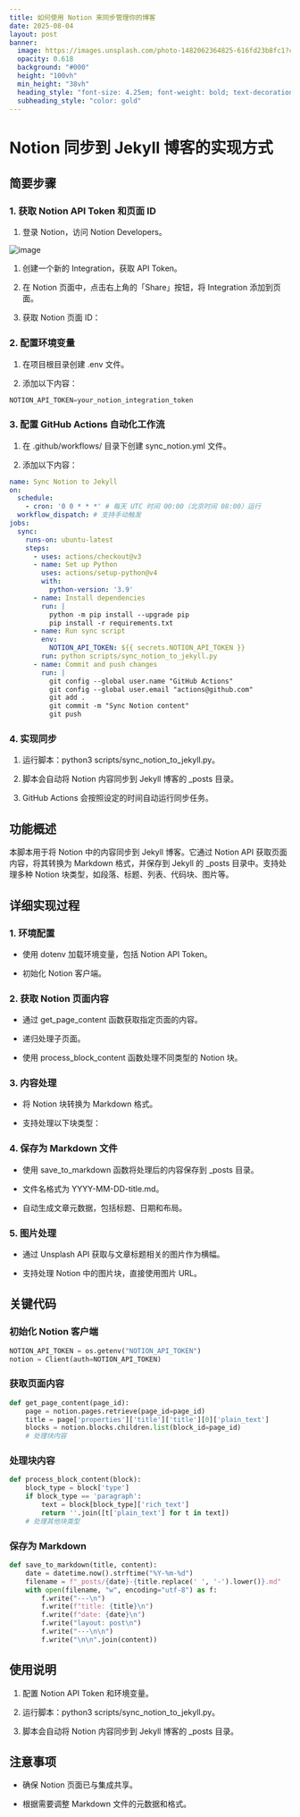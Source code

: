 ```yaml
---
title: 如何使用 Notion 来同步管理你的博客
date: 2025-08-04
layout: post
banner:
  image: https://images.unsplash.com/photo-1482062364825-616fd23b8fc1?crop=entropy&cs=tinysrgb&fit=max&fm=jpg&ixid=M3w2OTIwMzJ8MHwxfHJhbmRvbXx8fHx8fHx8fDE3NTQzMTc2NTB8&ixlib=rb-4.1.0&q=80&w=1080
  opacity: 0.618
  background: "#000"
  height: "100vh"
  min_height: "38vh"
  heading_style: "font-size: 4.25em; font-weight: bold; text-decoration: underline"
  subheading_style: "color: gold"
---
```


# Notion 同步到 Jekyll 博客的实现方式

## 简要步骤

### 1. 获取 Notion API Token 和页面 ID

1. 登录 Notion，访问 Notion Developers。

![image](https://prod-files-secure.s3.us-west-2.amazonaws.com/a7a0cc5a-89b9-4cda-8686-1fba0ca52f40/d19c1afe-dea5-4312-9333-786b0ba83054/image.png?X-Amz-Algorithm=AWS4-HMAC-SHA256&X-Amz-Content-Sha256=UNSIGNED-PAYLOAD&X-Amz-Credential=ASIAZI2LB466VKP6K2GH%2F20250804%2Fus-west-2%2Fs3%2Faws4_request&X-Amz-Date=20250804T142729Z&X-Amz-Expires=3600&X-Amz-Security-Token=IQoJb3JpZ2luX2VjEA4aCXVzLXdlc3QtMiJHMEUCIAF5%2Fe5lZpl69XUfySP2uLq98c4s%2BUNEz%2FJVqeh9nnhqAiEAkg9WHQz57zzk1WJu3p2aozR5njDu0PMQsGCkJt4mTOYq%2FwMIRxAAGgw2Mzc0MjMxODM4MDUiDFFlm2q7wuJmv03yGyrcAwzr1%2FV1mE2NaPUjcWokfk5VNnZ6CJZD7tKFv9POsrggeDvAqzNDmAAGnKS6tacPC8YxZiNddd%2FMe8PMcxtkK%2Fbkbjy8YG9UrEBWDqP2j8hbRSDBgAGhU23UbtL9ChCoH7JlW1VCWtjsQxFmwsPu1gi6wk3mQgU1%2FW2%2Bbr1YlDFcJ1xQRyOghuqcXJYtbfOFsJSSy5yVMTDAg2yrhemnNTdxDE%2BrO5NuA%2FiPwx6sFD2QmcRTZ6dWLejMMWZy7N8uAszIuyHLg1lAfwvDCr0HLpxnc2si0Q%2FYnJXyvZEoGnfj%2F%2F5A%2B3soqtQn3NFdCKAzDl7eTfb%2BekHYzrv1xY70JZ2wP3egERky0U5gVL2sswY9GNrQja3HtyK5ZwGVOa%2B9l5UhLmnhQh4W%2F7GDkKjvzjwHbeDVjg6IaCUnb2dMuidGH5iZb7wZkBvHSXJ7Y9JgAeH91yoUHFwV0g8%2BgWqBSEppVQsxsD2c3bselhkNY63PYccX4uVOa9uUCCPDQIOjK66zpiF7rSOBM5sNBgdF9OaVI3qg9pydbp%2Bo2R%2FeyB8tOduQWtTwAzLNLI2BzOwX9gFx16%2BaPu8nOv7TEhT98sKfNff6D7nSlOT3VBfAGYYOPdY4KnUWDJ%2BQMPKXMOyBw8QGOqUBdMdoou7WZ37YLkxZkssPNaZxGZ18hZvpU5sfdoKSvafGdWM8UUf5ZQI9Wt68Y2nGKMAkg8yofYvJdW8JcHmMhpU9KNU2Yh7ZF0HL7WcgloOREl%2BKf4EhT299MI2dpOfkjxHCpN8a2u9geEzY0%2FicgQ0aAM4%2B6In6fTfuqw7QKuDgHKL%2F5oKMuJN3%2FU38RAZowaLOJoXjsgsp%2BrsY7gVRkdGH3yES&X-Amz-Signature=15b06df0440384a43c867f3c5959884eb757e01405e008dfd7a4130b634ffd49&X-Amz-SignedHeaders=host&x-amz-checksum-mode=ENABLED&x-id=GetObject)

1. 创建一个新的 Integration，获取 API Token。

1. 在 Notion 页面中，点击右上角的「Share」按钮，将 Integration 添加到页面。

1. 获取 Notion 页面 ID：


### 2. 配置环境变量

1. 在项目根目录创建 .env 文件。

1. 添加以下内容：

```javascript
NOTION_API_TOKEN=your_notion_integration_token
```

### 3. 配置 GitHub Actions 自动化工作流

1. 在 .github/workflows/ 目录下创建 sync_notion.yml 文件。

1. 添加以下内容：

```yaml
name: Sync Notion to Jekyll
on:
  schedule:
    - cron: '0 0 * * *' # 每天 UTC 时间 00:00（北京时间 08:00）运行
  workflow_dispatch: # 支持手动触发
jobs:
  sync:
    runs-on: ubuntu-latest
    steps:
      - uses: actions/checkout@v3
      - name: Set up Python
        uses: actions/setup-python@v4
        with:
          python-version: '3.9'
      - name: Install dependencies
        run: |
          python -m pip install --upgrade pip
          pip install -r requirements.txt
      - name: Run sync script
        env:
          NOTION_API_TOKEN: ${{ secrets.NOTION_API_TOKEN }}
        run: python scripts/sync_notion_to_jekyll.py
      - name: Commit and push changes
        run: |
          git config --global user.name "GitHub Actions"
          git config --global user.email "actions@github.com"
          git add .
          git commit -m "Sync Notion content"
          git push
```

### 4. 实现同步

1. 运行脚本：python3 scripts/sync_notion_to_jekyll.py。

1. 脚本会自动将 Notion 内容同步到 Jekyll 博客的 _posts 目录。

1. GitHub Actions 会按照设定的时间自动运行同步任务。

## 功能概述

本脚本用于将 Notion 中的内容同步到 Jekyll 博客。它通过 Notion API 获取页面内容，将其转换为 Markdown 格式，并保存到 Jekyll 的 _posts 目录中。支持处理多种 Notion 块类型，如段落、标题、列表、代码块、图片等。

## 详细实现过程

### 1. 环境配置

- 使用 dotenv 加载环境变量，包括 Notion API Token。

- 初始化 Notion 客户端。

### 2. 获取 Notion 页面内容

- 通过 get_page_content 函数获取指定页面的内容。

- 递归处理子页面。

- 使用 process_block_content 函数处理不同类型的 Notion 块。

### 3. 内容处理

- 将 Notion 块转换为 Markdown 格式。

- 支持处理以下块类型：


### 4. 保存为 Markdown 文件

- 使用 save_to_markdown 函数将处理后的内容保存到 _posts 目录。

- 文件名格式为 YYYY-MM-DD-title.md。

- 自动生成文章元数据，包括标题、日期和布局。

### 5. 图片处理

- 通过 Unsplash API 获取与文章标题相关的图片作为横幅。

- 支持处理 Notion 中的图片块，直接使用图片 URL。

## 关键代码

### 初始化 Notion 客户端

```python
NOTION_API_TOKEN = os.getenv("NOTION_API_TOKEN")
notion = Client(auth=NOTION_API_TOKEN)
```

### 获取页面内容

```python
def get_page_content(page_id):
    page = notion.pages.retrieve(page_id=page_id)
    title = page['properties']['title']['title'][0]['plain_text']
    blocks = notion.blocks.children.list(block_id=page_id)
    # 处理块内容
```

### 处理块内容

```python
def process_block_content(block):
    block_type = block['type']
    if block_type == 'paragraph':
        text = block[block_type]['rich_text']
        return ''.join([t['plain_text'] for t in text])
    # 处理其他块类型
```

### 保存为 Markdown

```python
def save_to_markdown(title, content):
    date = datetime.now().strftime("%Y-%m-%d")
    filename = f"_posts/{date}-{title.replace(' ', '-').lower()}.md"
    with open(filename, "w", encoding="utf-8") as f:
        f.write("---\n")
        f.write(f"title: {title}\n")
        f.write(f"date: {date}\n")
        f.write("layout: post\n")
        f.write("---\n\n")
        f.write("\n\n".join(content))
```

## 使用说明

1. 配置 Notion API Token 和环境变量。

1. 运行脚本：python3 scripts/sync_notion_to_jekyll.py。

1. 脚本会自动将 Notion 内容同步到 Jekyll 博客的 _posts 目录。

## 注意事项

- 确保 Notion 页面已与集成共享。

- 根据需要调整 Markdown 文件的元数据和格式。